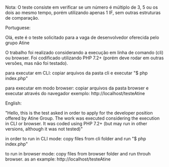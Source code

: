Nota: O teste consiste em verificar se um número é múltiplo de 3, 5 ou os dois ao mesmo tempo,
porém utilizando apenas 1 IF, sem outras estruturas de comparação.


Portuguese:

Olá, este é o teste solicitado para a vaga de desenvolvedor oferecida pelo grupo Atine

O trabalho foi realizado considerando a execução em linha de comando (cli) ou browser.
Foi codificado utilizando PHP 7.2+ (porém deve rodar em outras versões, mas não foi testado).

para executar em CLI: 
copiar arquivos da pasta cli e executar  "$ php index.php"

para executar em modo browser:
copiar arquivos da pasta browser e executar através do navegador exemplo: http://localhost/testeAtine



English:


"Hello, this is the test asked in order to apply for the developer position offered by Atine Group.
The work was executed considering the execution in CLI or browser.
It was coded using PHP 7.2+ (but may run in other versions, although it was not tested)"

in order to run in CLI mode: 
copy files from cli folder and run  "$ php index.php"

to run in browser mode:
copy files from browser folder and run throuh browser. as an example: http://localhost/testeAtine
